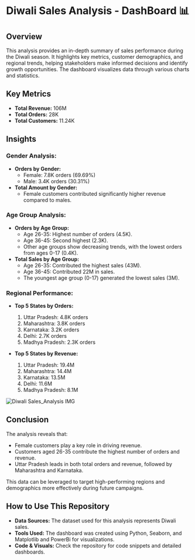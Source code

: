 # Diwali Sales Analysis - DashBoard 📊

## Overview
This analysis provides an in-depth summary of sales performance during the Diwali season. It highlights key metrics, customer demographics, and regional trends, helping stakeholders make informed decisions and identify growth opportunities. The dashboard visualizes data through various charts and statistics.

## Key Metrics
- **Total Revenue:** 106M
- **Total Orders:** 28K
- **Total Customers:** 11.24K

## Insights

### Gender Analysis:
- **Orders by Gender:**
  - Female: 7.8K orders (69.69%)
  - Male: 3.4K orders (30.31%)
- **Total Amount by Gender:**
  - Female customers contributed significantly higher revenue compared to males.

### Age Group Analysis:
- **Orders by Age Group:**
  - Age 26-35: Highest number of orders (4.5K).
  - Age 36-45: Second highest (2.3K).
  - Other age groups show decreasing trends, with the lowest orders from ages 0-17 (0.4K).
- **Total Sales by Age Group:**
  - Age 26-35: Contributed the highest sales (43M).
  - Age 36-45: Contributed 22M in sales.
  - The youngest age group (0-17) generated the lowest sales (3M).

### Regional Performance:
- **Top 5 States by Orders:**
  1. Uttar Pradesh: 4.8K orders
  2. Maharashtra: 3.8K orders
  3. Karnataka: 3.2K orders
  4. Delhi: 2.7K orders
  5. Madhya Pradesh: 2.3K orders

- **Top 5 States by Revenue:**
  1. Uttar Pradesh: 19.4M
  2. Maharashtra: 14.4M
  3. Karnataka: 13.5M
  4. Delhi: 11.6M
  5. Madhya Pradesh: 8.1M


![Diwali Sales_Analysis IMG](https://github.com/user-attachments/assets/b2ab6f2f-b94d-40a4-b790-be9e927773fa)


## Conclusion
The analysis reveals that:
- Female customers play a key role in driving revenue.
- Customers aged 26-35 contribute the highest number of orders and revenue.
- Uttar Pradesh leads in both total orders and revenue, followed by Maharashtra and Karnataka.

This data can be leveraged to target high-performing regions and demographics more effectively during future campaigns.

## How to Use This Repository
- **Data Sources:** The dataset used for this analysis represents Diwali sales.
- **Tools Used:** The dashboard was created using Python, Seaborn, and Matplotlib and PowerBi for visualizations.
- **Code & Visuals:** Check the repository for code snippets and detailed dashboards.




